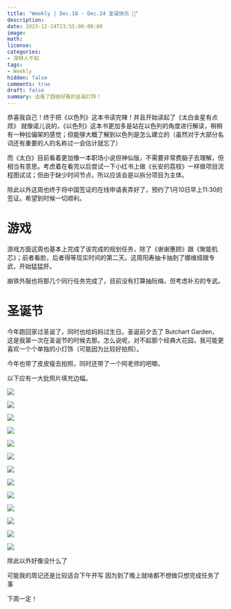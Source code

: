 ```yaml
---
title: "Weekly | Dec.18 - Dec.24 圣诞快乐 🎅"
description: 
date: 2023-12-24T23:55:00-08:00
image: 
math:
license: 
categories:
- 深林人不知
tags:
- Weekly
hidden: false
comments: true
draft: false
summary: 去看了超级好看的圣诞灯饰！
---
```


恭喜我自己！终于把《以色列》这本书读完辣！并且开始读起了《太白金星有点烦》
就像诺儿说的，《以色列》这本书更加多是站在以色列的角度进行解读，稍稍有一种拉偏架的感觉；但能够大概了解到以色列是怎么建立的（虽然对于大部分名词还有重要的人的名称过一会估计就忘了）

而《太白》目前看着更加像一本职场小说但神仙版，不需要非常费脑子去理解，但相当有意思。考虑着在看完以后尝试一下小红书上做《长安的荔枝》一样做项目流程图试试；但由于缺少时间节点，所以应该会是以拆分项目为主体。

除此以外这周也终于将中国签证的在线申请表弄好了，预约了1月10日早上11:30的签证。希望到时候一切顺利。

# 游戏
游戏方面这周也基本上完成了该完成的规划任务，除了《谢谢惠顾》跟《聚能机芯》；前者看脸，后者得等现实时间的第二天。这周阳寿抽卡抽到了娜维娅跟专武，开始猛猛肝。

崩铁外服也将那几个同行任务完成了，目前没有打算抽阮梅，但考虑补刃的专武。

# 圣诞节
今年跑回家过圣诞了，同时也给妈妈过生日。圣诞前夕去了 Butchart Garden，这是我第一次在圣诞节的时候去那。怎么说呢，对不起那个经典大花园，我可能更喜欢一个个单独的小灯饰（可能因为比较好拍照）。

今年也带了皮皮瘦去拍照，同时还带了一个阿老师的吧唧。

以下应有一大批照片填充边幅。

![](https://s2.loli.net/2023/12/25/u9iQNv6yCe5mLaF.jpg)

![](https://s2.loli.net/2023/12/25/eFsA9RNB7EfuWXK.jpg)


![](https://s2.loli.net/2023/12/25/tmfNDagzVGkT7jS.jpg)

![](https://s2.loli.net/2023/12/25/Vag1COIrGBFYvDb.jpg)

![](https://s2.loli.net/2023/12/25/SO65ai9xeW3AumC.jpg)

![](https://s2.loli.net/2023/12/25/UAj7CMWT2sunhaw.jpg)

![](https://s2.loli.net/2023/12/25/c1RmZMqbFehuxGd.jpg)

![](https://s2.loli.net/2023/12/25/TzqXN1ZIMthsaCr.jpg)

![](https://s2.loli.net/2023/12/25/kv9bj6EpWQtKw3o.jpg)

![](https://s2.loli.net/2023/12/25/RvTtxjSLIGZyP1k.jpg)

![](https://s2.loli.net/2023/12/25/igyCIVRfZwOEpSb.jpg)


![](https://s2.loli.net/2023/12/25/4BghiSR1LFzZOlW.jpg)

![](https://s2.loli.net/2023/12/25/juFkESfh3rJyl1A.jpg)

除此以外好像没什么了

可能我的周记还是比较适合下午开写
因为到了晚上就啥都不想做只想完成任务了事

下周一定！